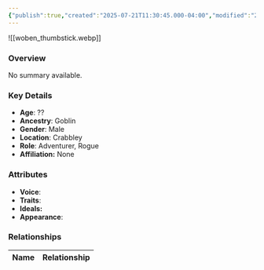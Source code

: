 ```yaml
---
{"publish":true,"created":"2025-07-21T11:30:45.000-04:00","modified":"2025-07-25T11:38:13.000-04:00","published":"2025-07-25T11:38:13.000-04:00","cssclasses":"","Age":"??","Ancestry":"Goblin","Gender":"Male","Location":["Crabbley"],"Role":["Adventurer, Rogue"],"Affiliation":["None"],"Appearances":["[[-The High Rollers Campaign-]]"]}
---
```



![[woben_thumbstick.webp]]

### Overview
No summary available.

### Key Details
- **Age**: ??
- **Ancestry**: Goblin
- **Gender**: Male
- **Location**: Crabbley
- **Role**: Adventurer, Rogue
- **Affiliation:** None

### Attributes
- **Voice**: 
- **Traits**: 
- **Ideals:** 
- **Appearance**:

### Relationships

| Name  | Relationship |
| ----- | ------------ |
